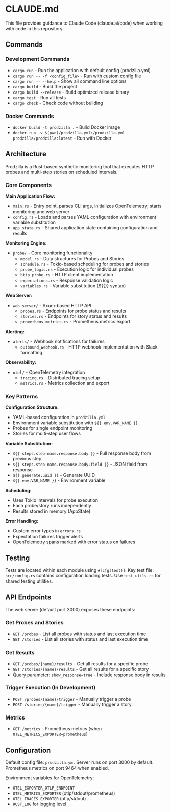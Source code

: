 # CLAUDE.md

This file provides guidance to Claude Code (claude.ai/code) when working with code in this repository.

## Commands

### Development Commands
- `cargo run` - Run the application with default config (prodzilla.yml)
- `cargo run -- -f <config_file>` - Run with custom config file
- `cargo run -- --help` - Show all command line options
- `cargo build` - Build the project
- `cargo build --release` - Build optimized release binary
- `cargo test` - Run all tests
- `cargo check` - Check code without building

### Docker Commands
- `docker build -t prodzilla .` - Build Docker image
- `docker run -v $(pwd)/prodzilla.yml:/prodzilla.yml prodzilla/prodzilla:latest` - Run with Docker

## Architecture

Prodzilla is a Rust-based synthetic monitoring tool that executes HTTP probes and multi-step stories on scheduled intervals.

### Core Components

**Main Application Flow:**
- `main.rs` - Entry point, parses CLI args, initializes OpenTelemetry, starts monitoring and web server
- `config.rs` - Loads and parses YAML configuration with environment variable substitution
- `app_state.rs` - Shared application state containing configuration and results

**Monitoring Engine:**
- `probe/` - Core monitoring functionality
  - `model.rs` - Data structures for Probes and Stories
  - `schedule.rs` - Tokio-based scheduling for probes and stories
  - `probe_logic.rs` - Execution logic for individual probes
  - `http_probe.rs` - HTTP client implementation
  - `expectations.rs` - Response validation logic
  - `variables.rs` - Variable substitution (${{}} syntax)

**Web Server:**
- `web_server/` - Axum-based HTTP API
  - `probes.rs` - Endpoints for probe status and results
  - `stories.rs` - Endpoints for story status and results
  - `prometheus_metrics.rs` - Prometheus metrics export

**Alerting:**
- `alerts/` - Webhook notifications for failures
  - `outbound_webhook.rs` - HTTP webhook implementation with Slack formatting

**Observability:**
- `otel/` - OpenTelemetry integration
  - `tracing.rs` - Distributed tracing setup
  - `metrics.rs` - Metrics collection and export

### Key Patterns

**Configuration Structure:**
- YAML-based configuration in `prodzilla.yml`
- Environment variable substitution with `${{ env.VAR_NAME }}`
- Probes for single endpoint monitoring
- Stories for multi-step user flows

**Variable Substitution:**
- `${{ steps.step-name.response.body }}` - Full response body from previous step
- `${{ steps.step-name.response.body.field }}` - JSON field from response
- `${{ generate.uuid }}` - Generate UUID
- `${{ env.VAR_NAME }}` - Environment variable

**Scheduling:**
- Uses Tokio intervals for probe execution
- Each probe/story runs independently
- Results stored in memory (AppState)

**Error Handling:**
- Custom error types in `errors.rs`
- Expectation failures trigger alerts
- OpenTelemetry spans marked with error status on failures

## Testing

Tests are located within each module using `#[cfg(test)]`.
Key test file: `src/config.rs` contains configuration loading tests.
Use `test_utils.rs` for shared testing utilities.

## API Endpoints

The web server (default port 3000) exposes these endpoints:

### Get Probes and Stories
- `GET /probes` - List all probes with status and last execution time
- `GET /stories` - List all stories with status and last execution time

### Get Results
- `GET /probes/{name}/results` - Get all results for a specific probe
- `GET /stories/{name}/results` - Get all results for a specific story
- Query parameter: `show_response=true` - Include response body in results

### Trigger Execution (In Development)
- `POST /probes/{name}/trigger` - Manually trigger a probe
- `POST /stories/{name}/trigger` - Manually trigger a story

### Metrics
- `GET /metrics` - Prometheus metrics (when `OTEL_METRICS_EXPORTER=prometheus`)

## Configuration

Default config file: `prodzilla.yml`
Server runs on port 3000 by default.
Prometheus metrics on port 9464 when enabled.

Environment variables for OpenTelemetry:
- `OTEL_EXPORTER_OTLP_ENDPOINT`
- `OTEL_METRICS_EXPORTER` (otlp/stdout/prometheus)
- `OTEL_TRACES_EXPORTER` (otlp/stdout)
- `RUST_LOG` for logging level